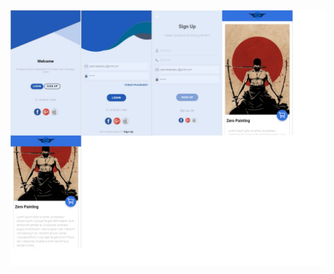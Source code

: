 ![alt text](https://github.com/Yassinelaadraoui/ionicShop_Template/blob/main/project.jpg?raw=true)




